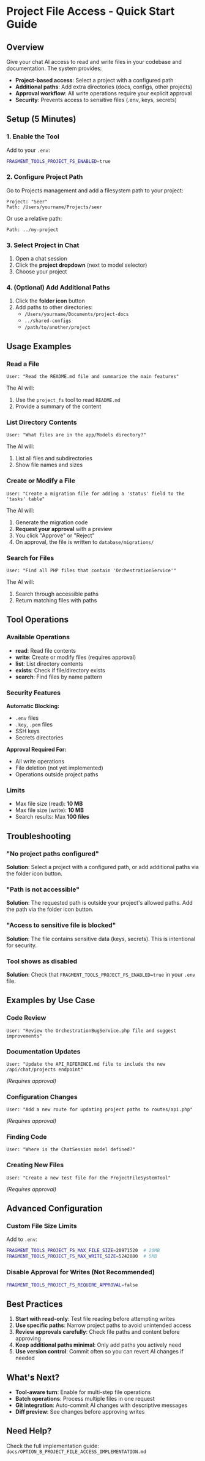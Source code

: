 # Project File Access - Quick Start Guide

## Overview
Give your chat AI access to read and write files in your codebase and documentation. The system provides:
- **Project-based access**: Select a project with a configured path
- **Additional paths**: Add extra directories (docs, configs, other projects)
- **Approval workflow**: All write operations require your explicit approval
- **Security**: Prevents access to sensitive files (.env, keys, secrets)

## Setup (5 Minutes)

### 1. Enable the Tool
Add to your `.env`:
```bash
FRAGMENT_TOOLS_PROJECT_FS_ENABLED=true
```

### 2. Configure Project Path
Go to Projects management and add a filesystem path to your project:
```
Project: "Seer"
Path: /Users/yourname/Projects/seer
```

Or use a relative path:
```
Path: ../my-project
```

### 3. Select Project in Chat
1. Open a chat session
2. Click the **project dropdown** (next to model selector)
3. Choose your project

### 4. (Optional) Add Additional Paths
1. Click the **folder icon** button
2. Add paths to other directories:
   - `/Users/yourname/Documents/project-docs`
   - `../shared-configs`
   - `/path/to/another/project`

## Usage Examples

### Read a File
```
User: "Read the README.md file and summarize the main features"
```

The AI will:
1. Use the `project_fs` tool to read `README.md`
2. Provide a summary of the content

### List Directory Contents
```
User: "What files are in the app/Models directory?"
```

The AI will:
1. List all files and subdirectories
2. Show file names and sizes

### Create or Modify a File
```
User: "Create a migration file for adding a 'status' field to the 'tasks' table"
```

The AI will:
1. Generate the migration code
2. **Request your approval** with a preview
3. You click "Approve" or "Reject"
4. On approval, the file is written to `database/migrations/`

### Search for Files
```
User: "Find all PHP files that contain 'OrchestrationService'"
```

The AI will:
1. Search through accessible paths
2. Return matching files with paths

## Tool Operations

### Available Operations
- **read**: Read file contents
- **write**: Create or modify files (requires approval)
- **list**: List directory contents
- **exists**: Check if file/directory exists
- **search**: Find files by name pattern

### Security Features

**Automatic Blocking:**
- `.env` files
- `.key`, `.pem` files
- SSH keys
- Secrets directories

**Approval Required For:**
- All write operations
- File deletion (not yet implemented)
- Operations outside project paths

### Limits
- Max file size (read): **10 MB**
- Max file size (write): **10 MB**
- Search results: Max **100 files**

## Troubleshooting

### "No project paths configured"
**Solution**: Select a project with a configured path, or add additional paths via the folder icon button.

### "Path is not accessible"
**Solution**: The requested path is outside your project's allowed paths. Add the path via the folder icon button.

### "Access to sensitive file is blocked"
**Solution**: The file contains sensitive data (keys, secrets). This is intentional for security.

### Tool shows as disabled
**Solution**: Check that `FRAGMENT_TOOLS_PROJECT_FS_ENABLED=true` in your `.env` file.

## Examples by Use Case

### Code Review
```
User: "Review the OrchestrationBugService.php file and suggest improvements"
```

### Documentation Updates
```
User: "Update the API_REFERENCE.md file to include the new /api/chat/projects endpoint"
```
*(Requires approval)*

### Configuration Changes
```
User: "Add a new route for updating project paths to routes/api.php"
```
*(Requires approval)*

### Finding Code
```
User: "Where is the ChatSession model defined?"
```

### Creating New Files
```
User: "Create a new test file for the ProjectFileSystemTool"
```
*(Requires approval)*

## Advanced Configuration

### Custom File Size Limits
Add to `.env`:
```bash
FRAGMENT_TOOLS_PROJECT_FS_MAX_FILE_SIZE=20971520  # 20MB
FRAGMENT_TOOLS_PROJECT_FS_MAX_WRITE_SIZE=5242880  # 5MB
```

### Disable Approval for Writes (Not Recommended)
```bash
FRAGMENT_TOOLS_PROJECT_FS_REQUIRE_APPROVAL=false
```

## Best Practices

1. **Start with read-only**: Test file reading before attempting writes
2. **Use specific paths**: Narrow project paths to avoid unintended access
3. **Review approvals carefully**: Check file paths and content before approving
4. **Keep additional paths minimal**: Only add paths you actively need
5. **Use version control**: Commit often so you can revert AI changes if needed

## What's Next?

- **Tool-aware turn**: Enable for multi-step file operations
- **Batch operations**: Process multiple files in one request
- **Git integration**: Auto-commit AI changes with descriptive messages
- **Diff preview**: See changes before approving writes

## Need Help?

Check the full implementation guide: `docs/OPTION_B_PROJECT_FILE_ACCESS_IMPLEMENTATION.md`
